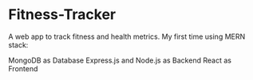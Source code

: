 # Fitness-Tracker
A web app to track fitness and health metrics.
My first time using MERN stack:

MongoDB as Database
Express.js and Node.js as Backend
React as Frontend
